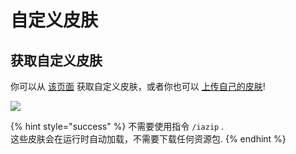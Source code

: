# 自定义皮肤

## 获取自定义皮肤

你可以从 [该页面](https://mineskin.org/gallery)  获取自定义皮肤，或者你也可以 [上传自己的皮肤](https://mineskin.org/)!

![](<../../../.gitbook/assets/image (89) (1).png>)

{% hint style="success" %}
不需要使用指令 `/iazip` .\
这些皮肤会在运行时自动加载，不需要下载任何资源包.
{% endhint %}
